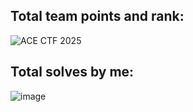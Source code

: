 ## Total team points and rank:

![ACE CTF 2025](https://github.com/user-attachments/assets/a4baec05-ee40-4e20-9fc7-d53ec13fef71)

## Total solves by me:

![image](https://github.com/user-attachments/assets/a583f174-3656-4c59-a6fb-e2c6cfbb5b6c)
